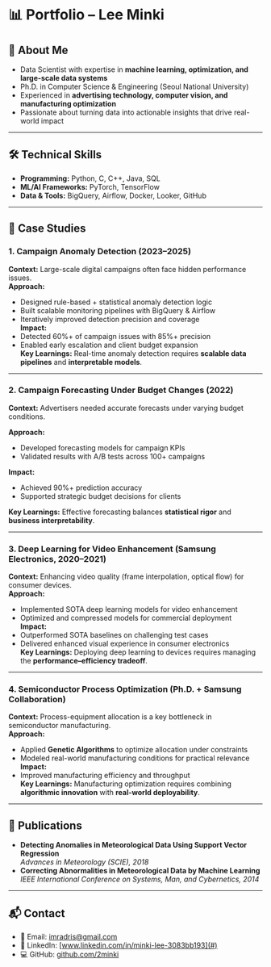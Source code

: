 # 📊 Portfolio – Lee Minki

## 👋 About Me
- Data Scientist with expertise in **machine learning, optimization, and large-scale data systems**  
- Ph.D. in Computer Science & Engineering (Seoul National University)  
- Experienced in **advertising technology, computer vision, and manufacturing optimization**  
- Passionate about turning data into actionable insights that drive real-world impact  

---

## 🛠 Technical Skills
- **Programming:** Python, C, C++, Java, SQL  
- **ML/AI Frameworks:** PyTorch, TensorFlow  
- **Data & Tools:** BigQuery, Airflow, Docker, Looker, GitHub  

---

## 📂 Case Studies  

### 1. Campaign Anomaly Detection (2023–2025)  
**Context:** Large-scale digital campaigns often face hidden performance issues.  
**Approach:**  
- Designed rule-based + statistical anomaly detection logic  
- Built scalable monitoring pipelines with BigQuery & Airflow  
- Iteratively improved detection precision and coverage  
**Impact:**  
- Detected 60%+ of campaign issues with 85%+ precision  
- Enabled early escalation and client budget expansion  
**Key Learnings:** Real-time anomaly detection requires **scalable data pipelines** and **interpretable models**.  

---

### 2. Campaign Forecasting Under Budget Changes (2022)

**Context:** Advertisers needed accurate forecasts under varying budget conditions.

**Approach:**  
- Developed forecasting models for campaign KPIs  
- Validated results with A/B tests across 100+ campaigns

**Impact:**  
- Achieved 90%+ prediction accuracy  
- Supported strategic budget decisions for clients

**Key Learnings:** Effective forecasting balances **statistical rigor** and **business interpretability**.  

---

### 3. Deep Learning for Video Enhancement (Samsung Electronics, 2020–2021)  
**Context:** Enhancing video quality (frame interpolation, optical flow) for consumer devices.  
**Approach:**  
- Implemented SOTA deep learning models for video enhancement  
- Optimized and compressed models for commercial deployment  
**Impact:**  
- Outperformed SOTA baselines on challenging test cases  
- Delivered enhanced visual experience in consumer electronics  
**Key Learnings:** Deploying deep learning to devices requires managing the **performance–efficiency tradeoff**.  

---

### 4. Semiconductor Process Optimization (Ph.D. + Samsung Collaboration)  
**Context:** Process-equipment allocation is a key bottleneck in semiconductor manufacturing.  
**Approach:**  
- Applied **Genetic Algorithms** to optimize allocation under constraints  
- Modeled real-world manufacturing conditions for practical relevance  
**Impact:**  
- Improved manufacturing efficiency and throughput  
**Key Learnings:** Manufacturing optimization requires combining **algorithmic innovation** with **real-world deployability**.  

---

## 📄 Publications
- **Detecting Anomalies in Meteorological Data Using Support Vector Regression**  
  *Advances in Meteorology (SCIE), 2018*  
- **Correcting Abnormalities in Meteorological Data by Machine Learning**  
  *IEEE International Conference on Systems, Man, and Cybernetics, 2014*  

---

## 📬 Contact
- 📧 Email: imradris@gmail.com  
- 🔗 LinkedIn: [www.linkedin.com/in/minki-lee-3083bb193](#)  
- 💻 GitHub: [github.com/2minki](#)  
